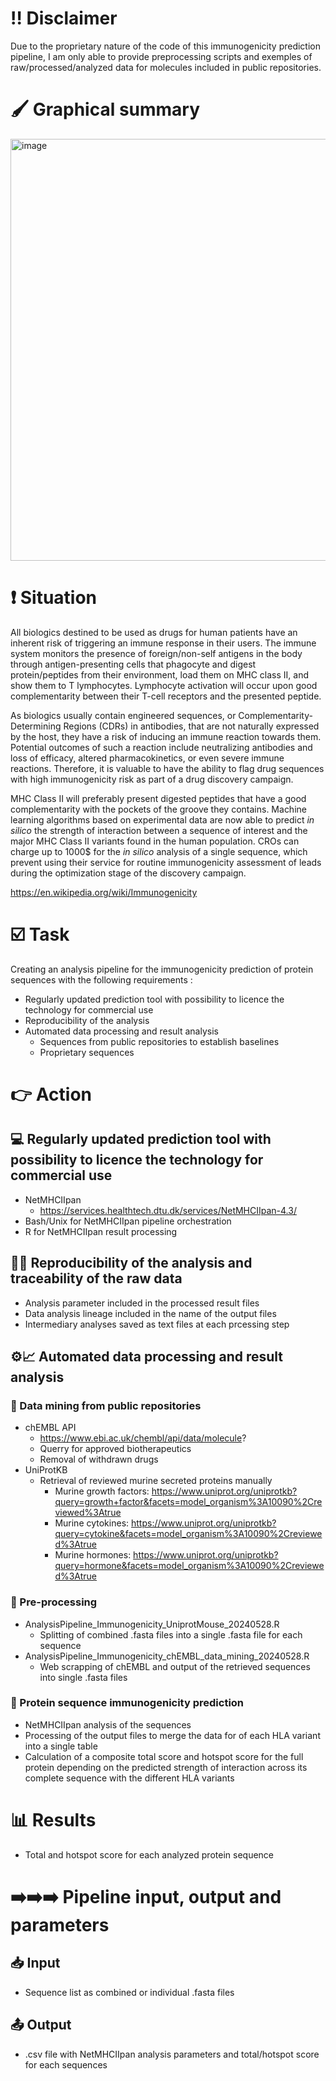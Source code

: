 # :bangbang: Disclaimer

Due to the proprietary nature of the code of this immunogenicity prediction pipeline, I am only able to provide preprocessing scripts and exemples of raw/processed/analyzed data for molecules included in public repositories.

# :paintbrush: Graphical summary

<img width="1859" height="675" alt="image" src="https://github.com/user-attachments/assets/44d77aef-105d-4d4f-9f0a-788830743834" />

# :exclamation: Situation

All biologics destined to be used as drugs for human patients have an inherent risk of triggering an immune response in their users. The immune system monitors the presence of foreign/non-self antigens in the body through antigen-presenting cells that phagocyte and digest protein/peptides from their environment, load them on MHC class II, and show them to T lymphocytes. Lymphocyte activation will occur upon good complementarity between their T-cell receptors and the presented peptide.

As biologics usually contain engineered sequences, or Complementarity-Determining Regions (CDRs) in antibodies, that are not naturally expressed by the host, they have a risk of inducing an immune reaction towards them. Potential outcomes of such a reaction include neutralizing antibodies and loss of efficacy, altered pharmacokinetics, or even severe immune reactions. Therefore, it is valuable to have the ability to flag drug sequences with high immunogenicity risk as part of a drug discovery campaign.

MHC Class II will preferably present digested peptides that have a good complementarity with the pockets of the groove they contains. Machine learning algorithms based on experimental data are now able to predict *in silico* the strength of interaction between a sequence of interest and the major MHC Class II variants found in the human population. CROs can charge up to 1000$ for the *in silico* analysis of a single sequence, which prevent using their service for routine immunogenicity assessment of leads during the optimization stage of the discovery campaign.

https://en.wikipedia.org/wiki/Immunogenicity

# :ballot_box_with_check: Task

Creating an analysis pipeline for the immunogenicity prediction of protein sequences with the following requirements :
- Regularly updated prediction tool with possibility to licence the technology for commercial use
- Reproducibility of the analysis
- Automated data processing and result analysis
  - Sequences from public repositories to establish baselines
  - Proprietary sequences

# :point_right: Action

## :computer: Regularly updated prediction tool with possibility to licence the technology for commercial use

- NetMHCIIpan
  - https://services.healthtech.dtu.dk/services/NetMHCIIpan-4.3/
- Bash/Unix for NetMHCIIpan pipeline orchestration
- R for NetMHCIIpan result processing

## :male_detective: Reproducibility of the analysis and traceability of the raw data

- Analysis parameter included in the processed result files
- Data analysis lineage included in the name of the output files
- Intermediary analyses saved as text files at each prcessing step

## :gear::chart_with_upwards_trend: Automated data processing and result analysis

### :microscope: Data mining from public repositories

- chEMBL API
  - https://www.ebi.ac.uk/chembl/api/data/molecule?
  - Querry for approved biotherapeutics
  - Removal of withdrawn drugs
- UniProtKB
  - Retrieval of reviewed murine secreted proteins manually
    - Murine growth factors: https://www.uniprot.org/uniprotkb?query=growth+factor&facets=model_organism%3A10090%2Creviewed%3Atrue
    - Murine cytokines: https://www.uniprot.org/uniprotkb?query=cytokine&facets=model_organism%3A10090%2Creviewed%3Atrue
    - Murine hormones: https://www.uniprot.org/uniprotkb?query=hormone&facets=model_organism%3A10090%2Creviewed%3Atrue

### :twisted_rightwards_arrows: Pre-processing

- AnalysisPipeline_Immunogenicity_UniprotMouse_20240528.R
  - Splitting of combined .fasta files into a single .fasta file for each sequence
- AnalysisPipeline_Immunogenicity_chEMBL_data_mining_20240528.R
  - Web scrapping of chEMBL and output of the retrieved sequences into single .fasta files 

### :abacus: Protein sequence immunogenicity prediction

- NetMHCIIpan analysis of the sequences
- Processing of the output files to merge the data for of each HLA variant into a single table 
- Calculation of a composite total score and hotspot score for the full protein depending on the predicted strength of interaction across its complete sequence with the different HLA variants

# :bar_chart: Results

- Total and hotspot score for each analyzed protein sequence  

# :arrow_right::arrow_right::arrow_right: Pipeline input, output and parameters

## :inbox_tray: Input

- Sequence list as combined or individual .fasta files

## :outbox_tray: Output

- .csv file with NetMHCIIpan analysis parameters and total/hotspot score for each sequences
